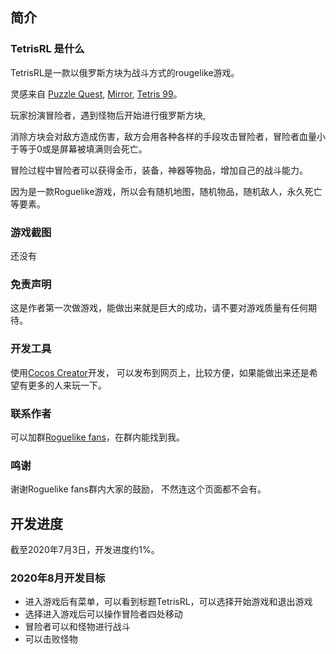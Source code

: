 


## 简介

### TetrisRL 是什么

TetrisRL是一款以俄罗斯方块为战斗方式的rougelike游戏。

灵感来自 [Puzzle Quest](https://en.wikipedia.org/wiki/Puzzle_Quest:_Challenge_of_the_Warlords), [Mirror](https://en.wikipedia.org/wiki/Tetris_99), [Tetris 99](https://en.wikipedia.org/wiki/Tetris_99)。

玩家扮演冒险者，遇到怪物后开始进行俄罗斯方块,

消除方块会对敌方造成伤害，敌方会用各种各样的手段攻击冒险者，冒险者血量小于等于0或是屏幕被填满则会死亡。

冒险过程中冒险者可以获得金币，装备，神器等物品，增加自己的战斗能力。

因为是一款Roguelike游戏，所以会有随机地图，随机物品，随机敌人，永久死亡等要素。

### 游戏截图

还没有

### 免责声明

这是作者第一次做游戏，能做出来就是巨大的成功，请不要对游戏质量有任何期待。

### 开发工具

使用[Cocos Creator](https://docs.cocos.com/creator/manual/zh/)开发，
可以发布到网页上，比较方便，如果能做出来还是希望有更多的人来玩一下。

### 联系作者

可以加群[Roguelike fans](https://jq.qq.com/?_wv=1027&k=im3NBLaJ)，在群内能找到我。

### 鸣谢

谢谢Roguelike fans群内大家的鼓励， 不然连这个页面都不会有。


## 开发进度

截至2020年7月3日，开发进度约1%。

### 2020年8月开发目标

- 进入游戏后有菜单，可以看到标题TetrisRL，可以选择开始游戏和退出游戏
- 选择进入游戏后可以操作冒险者四处移动
- 冒险者可以和怪物进行战斗
- 可以击败怪物
